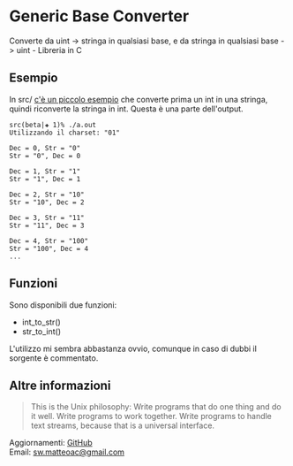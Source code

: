 # Generic Base Converter #

Converte da uint -> stringa in qualsiasi base, e da stringa in qualsiasi base -> uint - Libreria in C


## Esempio ##

In src/ [c'è un piccolo esempio](src/test.c) che converte prima un int in una stringa,
quindi riconverte la stringa in int. Questa è una parte dell'output.

```
src(beta|✚ 1)% ./a.out 
Utilizzando il charset: "01"

Dec = 0, Str = "0"
Str = "0", Dec = 0

Dec = 1, Str = "1"
Str = "1", Dec = 1

Dec = 2, Str = "10"
Str = "10", Dec = 2

Dec = 3, Str = "11"
Str = "11", Dec = 3

Dec = 4, Str = "100"
Str = "100", Dec = 4
...
```

## Funzioni ##

Sono disponibili due funzioni:

 * int_to_str()
 * str_to_int()
 
L'utilizzo mi sembra abbastanza ovvio, comunque in caso di dubbi il sorgente è 
commentato.


## Altre informazioni ##

> This is the Unix philosophy: Write programs that do one thing and do it well.
  Write programs to work together. Write programs to handle text streams, because
  that is a universal interface.


Aggiornamenti: [GitHub](https://github.com/matteoalessiocarrara/generic-base-converter)  
Email: sw.matteoac@gmail.com
